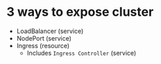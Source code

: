 # 3 ways to expose cluster
- LoadBalancer (service)
- NodePort (service)
- Ingress (resource)
  - Includes `Ingress Controller` (service)
